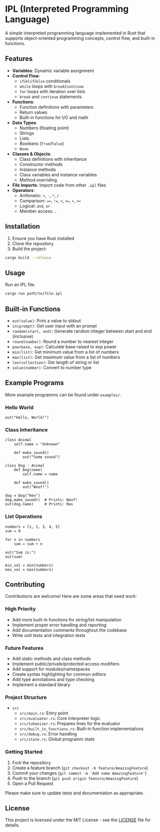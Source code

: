 # IPL (Interpreted Programming Language)

A simple interpreted programming language implemented in Rust that supports object-oriented programming concepts, control flow, and built-in functions.

## Features

- **Variables**: Dynamic variable assignment 
- **Control Flow**: 
  - `if`/`elif`/`else` conditionals
  - `while` loops with `break`/`continue`
  - `for` loops with iteration over lists
  - `break` and `continue` statements
- **Functions**:
  - Function definitions with parameters
  - Return values
  - Built-in functions for I/O and math
- **Data Types**:
  - Numbers (floating point)
  - Strings
  - Lists
  - Booleans (`True`/`False`)
  - `None`
- **Classes & Objects**:
  - Class definitions with inheritance
  - Constructor methods
  - Instance methods
  - Class variables and instance variables
  - Method overriding
- **File Imports**: Import code from other `.ipl` files
- **Operators**:
  - Arithmetic: `+`, `-`, `*`, `/` 
  - Comparison: `==`, `!=`, `<`, `<=`, `>`, `>=`
  - Logical: `and`, `or`
  - Member access: `.`

## Installation

1. Ensure you have Rust installed
2. Clone the repository
3. Build the project:
```sh
cargo build --release
```

## Usage

Run an IPL file:
```sh
cargo run path/to/file.ipl
```

## Built-in Functions

- `out(value)`: Print a value to stdout
- `in(prompt)`: Get user input with an prompt
- `random(start, end)`: Generate random integer between start and end (inclusive)
- `round(number)`: Round a number to nearest integer
- `pow(base, exp)`: Calculate base raised to exp power
- `min(list)`: Get minimum value from a list of numbers
- `max(list)`: Get maximum value from a list of numbers
- `len(collection)`: Get length of string or list
- `value(number)`: Convert to number type

## Example Programs

More example programms can be found under `examples/`.

### Hello World
```ipl
out("Hello, World!")
```

### Class Inheritance
```ipl
class Animal
    self.name = "Unknown"
    
    def make_sound()
        out("Some sound")

class Dog : Animal
    def Dog(name)
        self.name = name
    
    def make_sound()
        out("Woof!")

dog = Dog("Rex")
dog.make_sound()  # Prints: Woof!
out(dog.name)     # Prints: Rex
```

### List Operations
```ipl
numbers = [1, 2, 3, 4, 5]
sum = 0

for n in numbers
    sum = sum + n

out("Sum is:")
out(sum)

min_val = min(numbers)
max_val = max(numbers)
```

## Contributing

Contributions are welcome! Here are some areas that need work:

### High Priority
- Add more built-in functions for string/list manipulation
- Implement proper error handling and reporting
- Add documentation comments throughout the codebase
- Write unit tests and integration tests

### Future Features
- Add static methods and class methods
- Implement public/private/protected access modifiers  
- Add support for modules/namespaces
- Create syntax highlighting for common editors
- Add type annotations and type checking
- Implement a standard library

### Project Structure

- `src`
  - `src/main.rs`: Entry point
  - `src/evaluator.rs`: Core interpreter logic
  - `src/tokenizer.rs`: Prepares lines for the evaluator
  - `src/built_in_functions.rs`: Built-in function implementations
  - `src/debug.rs`: Error handling
  - `src/state.rs`: Global programm state

### Getting Started

1. Fork the repository
2. Create a feature branch (`git checkout -b feature/AmazingFeature`)
3. Commit your changes (`git commit -m 'Add some AmazingFeature'`)
4. Push to the branch (`git push origin feature/AmazingFeature`)
5. Open a Pull Request

Please make sure to update tests and documentation as appropriate.

## License

This project is licensed under the MIT License - see the [LICENSE](LICENSE) file for details.